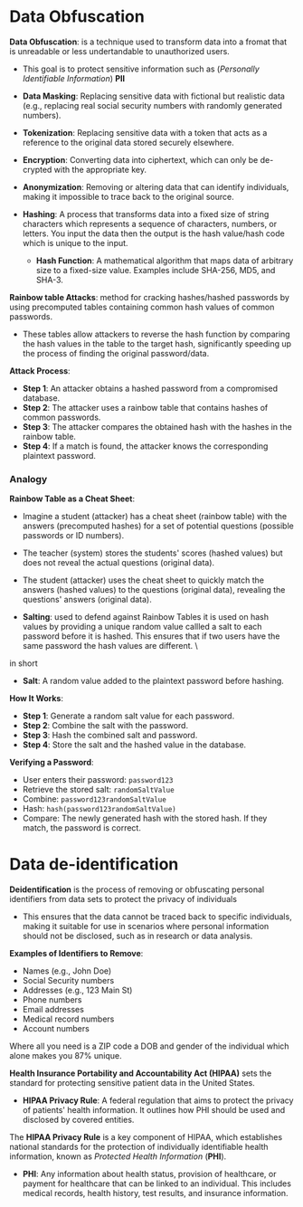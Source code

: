 # Data Obfuscation


**Data Obfuscation**: is a technique used to transform data into a fromat that is unreadable or less undertandable to unauthorized users. 

- This goal is to protect sensitive information such as (*Personally Identifiable Information*) **PII** 

- **Data Masking**: Replacing sensitive data with fictional but realistic data (e.g., replacing real social security numbers with randomly generated numbers).

- **Tokenization**: Replacing sensitive data with a token that acts as a reference to the original data stored securely elsewhere.

- **Encryption**: Converting data into ciphertext, which can only be de-crypted with the appropriate key.

- **Anonymization**: Removing or altering data that can identify individuals, making it impossible to trace back to the original source.

- **Hashing**: A process that transforms data into a fixed size of string characters which represents a sequence of characters, numbers, or letters. You input the data then the output is the hash value/hash code which is unique to the input. 
	- **Hash Function**: A mathematical algorithm that maps data of arbitrary size to a fixed-size value. Examples include SHA-256, MD5, and SHA-3.

**Rainbow table Attacks**: method for cracking  hashes/hashed passwords by using precomputed tables containing common hash values of common passwords. 

- These tables allow attackers to reverse the hash function by comparing the hash values in the table to the target hash, significantly speeding up the process of finding the original password/data.

**Attack Process**:

- **Step 1**: An attacker obtains a hashed password from a compromised database.
- **Step 2**: The attacker uses a rainbow table that contains hashes of common passwords.
- **Step 3**: The attacker compares the obtained hash with the hashes in the rainbow table.
- **Step 4**: If a match is found, the attacker knows the corresponding plaintext password.

### Analogy

**Rainbow Table as a Cheat Sheet**:

- Imagine a student (attacker) has a cheat sheet (rainbow table) with the answers (precomputed hashes) for a set of potential questions (possible passwords or ID numbers).
- The teacher (system) stores the students' scores (hashed values) but does not reveal the actual questions (original data).
- The student (attacker) uses the cheat sheet to quickly match the answers (hashed values) to the questions (original data), revealing the questions' answers (original data).

- **Salting**: used to defend against Rainbow Tables it is used on hash values by providing a unique random value callled a salt to each password before it is hashed. This ensures that if two users have the same password  the hash values are different. \

in short 
- **Salt**: A random value added to the plaintext password before hashing.

**How It Works**:

- **Step 1**: Generate a random salt value for each password.
- **Step 2**: Combine the salt with the password.
- **Step 3**: Hash the combined salt and password.
- **Step 4**: Store the salt and the hashed value in the database.

**Verifying a Password**:

- User enters their password: `password123`
- Retrieve the stored salt: `randomSaltValue`
- Combine: `password123randomSaltValue`
- Hash: `hash(password123randomSaltValue)`
- Compare: The newly generated hash with the stored hash. If they match, the password is correct.


# Data de-identification

**Deidentification** is the process of removing or obfuscating personal identifiers from data sets to protect the privacy of individuals  

- This ensures that the data cannot be traced back to specific individuals, making it suitable for use in scenarios where personal information should not be disclosed, such as in research or data analysis.

**Examples of Identifiers to Remove**:

- Names (e.g., John Doe)
- Social Security numbers
- Addresses (e.g., 123 Main St)
- Phone numbers
- Email addresses
- Medical record numbers
- Account numbers

Where all you need is a ZIP code a DOB and gender of the individual which alone makes you 87% unique. 


**Health Insurance Portability and Accountability Act (HIPAA)** sets the standard for protecting sensitive patient data in the United States. 

- **HIPAA Privacy Rule**: A federal regulation that aims to protect the privacy of patients' health information. It outlines how PHI should be used and disclosed by covered entities.

The **HIPAA Privacy Rule** is a key component of HIPAA, which establishes national standards for the protection of individually identifiable health information, known as *Protected Health Information* (**PHI**).

- **PHI**: Any information about health status, provision of healthcare, or payment for healthcare that can be linked to an individual. This includes medical records, health history, test results, and insurance information.